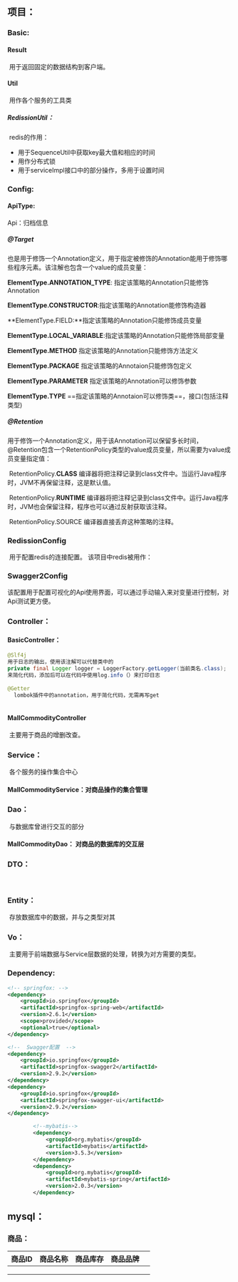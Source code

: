 ## 项目：



### Basic:

#### 	Result

​			用于返回固定的数据结构到客户端。

#### 	Util

​			用作各个服务的工具类

##### 			RedissionUtil：

​			redis的作用：

- 用于SequenceUtil中获取key最大值和相应的时间
- 用作分布式锁
- 用于serviceImpl接口中的部分操作，多用于设置时间

### Config:

#### 	ApiType: 

Api：归档信息

##### @Target

​	也是用于修饰一个Annotation定义，用于指定被修饰的Annotation能用于修饰哪些程序元素。该注解也包含一个value的成员变量：

**ElementType.ANNOTATION_TYPE**: 指定该策略的Annotation只能修饰Annotation

**ElementType.CONSTRUCTOR**:指定该策略的Annotation能修饰构造器

**ElementType.FIELD:**指定该策略的Annotation只能修饰成员变量

**ElementType.LOCAL_VARIABLE**:指定该策略的Annotation只能修饰局部变量

**ElementType.METHOD** 指定该策略的Annotation只能修饰方法定义

**ElementType.PACKAGE** 指定该策略的Annotaion只能修饰包定义

**ElementType.PARAMETER** 指定该策略的Annotation可以修饰参数

**ElementType.TYPE** ==指定该策略的Annotaion可以修饰类==，接口(包括注释类型)



##### @Retention

​	用于修饰一个Annotation定义，用于该Annotation可以保留多长时间，@Retention包含一个RetentionPolicy类型的value成员变量，所以需要为value成员变量指定值：

​	RetentionPolicy.**CLASS** 编译器将把注释记录到class文件中。当运行Java程序时，JVM不再保留注释，这是默认值。

​	RetentionPolicy.**RUNTIME** 	编译器将把注释记录到class文件中。运行Java程序时，JVM也会保留注释，程序也可以通过反射获取该注释。

​	RetentionPolicy.SOURCE 编译器直接丢弃这种策略的注释。



### RedissionConfig

​	用于配置redis的连接配置。 该项目中redis被用作：



### Swagger2Config

​	该配置用于配置可视化的Api使用界面，可以通过手动输入来对变量进行控制，对Api测试更方便。



### Controller：

#### 	BasicController：

```java
@Slf4j 
用于日志的输出，使用该注解可以代替类中的
private final Logger logger = LoggerFactory.getLogger(当前类名.class);
来简化代码，添加后可以在代码中使用log.info（）来打印日志
  
@Getter
  lombok插件中的annotation，用于简化代码，无需再写get
  
```



#### 	MallCommodityController

​		主要用于商品的增删改查。



### Service：

​			各个服务的操作集合中心

#### 		MallCommodityService：对商品操作的集合管理



### Dao：

​		与数据库曾进行交互的部分

#### 			MallCommodityDao： 对商品的数据库的交互层

### DTO：

​		



### Entity：

​		存放数据库中的数据，并与之类型对其



### Vo：

​		主要用于前端数据与Service层数据的处理，转换为对方需要的类型。



### Dependency:



```xml
<!-- springfox: -->	
<dependency>
    <groupId>io.springfox</groupId>
    <artifactId>springfox-spring-web</artifactId>
    <version>2.6.1</version>
    <scope>provided</scope>
    <optional>true</optional>
</dependency>

<!--  Swagger配置  -->
<dependency>
    <groupId>io.springfox</groupId>
    <artifactId>springfox-swagger2</artifactId>
    <version>2.9.2</version>
</dependency>
<dependency>
    <groupId>io.springfox</groupId>
    <artifactId>springfox-swagger-ui</artifactId>
    <version>2.9.2</version>
</dependency>

        <!--mybatis-->
        <dependency>
            <groupId>org.mybatis</groupId>
            <artifactId>mybatis</artifactId>
            <version>3.5.3</version>
        </dependency>
        <dependency>
            <groupId>org.mybatis</groupId>
            <artifactId>mybatis-spring</artifactId>
            <version>2.0.3</version>
        </dependency>
```



## mysql：

### 商品：

| 商品ID | 商品名称 | 商品库存 | 商品品牌 |      |
| ------ | -------- | -------- | -------- | ---- |
|        |          |          |          |      |
|        |          |          |          |      |
|        |          |          |          |      |



